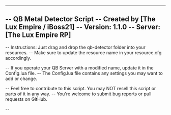 ---------------------------------------------
-- QB Metal Detector Script
-- Created by [The Lux Empire / iBoss21]
-- Version: 1.1.0
-- Server: [The Lux Empire RP]
---------------------------------------------

-- Instructions: Just drag and drop the qb-detector folder into your resources.
-- Make sure to update the resource name in your resource.cfg accordingly.

-- If you operate your QB Server with a modified name, update it in the Config.lua file.
-- The Config.lua file contains any settings you may want to add or change.

-- Feel free to contribute to this script. You may NOT resell this script or parts of it in any way.
-- You're welcome to submit bug reports or pull requests on GitHub.

--
